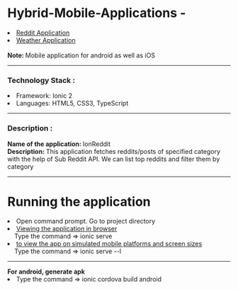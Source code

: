 # Hybrid-Mobile-Applications - 
<li><a href ="https://github.com/patilankita79/Hybrid-Mobile-Applications/tree/master/ionreddit"> Reddit Application </a></li>
<li> <a href ="https://github.com/patilankita79/WeatherApp">Weather Application</a>
</li>

<br/>
<b> Note: </b> Mobile application for android as well as iOS
<hr>
<h3>Technology Stack :</h3>
<li>Framework: Ionic 2</li>
<li>Languages: HTML5, CSS3, TypeScript </li>

<hr>
<h3>Description :</h3>
<p> <b>Name of the application: </b>IonReddit <br> 
<b> Description: </b> This application fetches reddits/posts of specified category with the help of Sub Reddit API. We can list top reddits and filter them by category </p>

<hr>
<h1>Running the application</h1>
<li>Open command prompt. Go to project directory </li>
<li><u>Viewing the application in browser</u></br>&nbsp;&nbsp;&nbsp;&nbsp;Type the command => ionic serve
<li><u>to view the app on simulated mobile platforms and screen sizes</u></br>&nbsp;&nbsp;&nbsp;&nbsp;Type the command => ionic serve --l</li>

<hr>
<b>For android, generate apk</b> 
<li> Type the command => ionic cordova build android </li>

